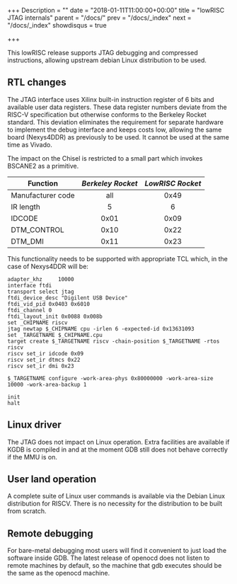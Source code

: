 +++
Description = ""
date = "2018-01-11T11:00:00+00:00"
title = "lowRISC JTAG internals"
parent = "/docs/"
prev = "/docs/_index"
next = "/docs/_index"
showdisqus = true

+++

This lowRISC release supports JTAG debugging and compressed instructions, allowing upstream debian Linux distribution to be used.

## RTL changes

The JTAG interface uses Xilinx built-in instruction register of 6 bits and available user data registers.
These data register numbers deviate from the RISC-V specification but otherwise conforms to the Berkeley Rocket standard.
This deviation eliminates the requirement for separate hardware to implement the debug interface and keeps costs low,
allowing the same board (Nexys4DDR) as previously to be used. It cannot be used at the same time as Vivado.

The impact on the Chisel is restricted to a small part which invokes BSCANE2 as a primitive.

| Function              | _Berkeley Rocket_ | _LowRISC Rocket_ |
| --------------        | :----------:      | :--------------: |
| Manufacturer code     |       all         |       0x49       |
| IR length             |         5         |          6       |
| IDCODE                |      0x01         |       0x09       |
| DTM_CONTROL           |      0x10         |       0x22       |
| DTM_DMI               |      0x11         |       0x23       |

This functionality needs to be supported with appropriate TCL which, in the case of Nexys4DDR will be:

    adapter_khz     10000
    interface ftdi
    transport select jtag
    ftdi_device_desc "Digilent USB Device"
    ftdi_vid_pid 0x0403 0x6010
    ftdi_channel 0
    ftdi_layout_init 0x0088 0x008b
    set _CHIPNAME riscv
    jtag newtap $_CHIPNAME cpu -irlen 6 -expected-id 0x13631093
    set _TARGETNAME $_CHIPNAME.cpu
    target create $_TARGETNAME riscv -chain-position $_TARGETNAME -rtos riscv
    riscv set_ir idcode 0x09
    riscv set_ir dtmcs 0x22
    riscv set_ir dmi 0x23

    $_TARGETNAME configure -work-area-phys 0x80000000 -work-area-size 10000 -work-area-backup 1

    init 
    halt

## Linux driver

The JTAG does not impact on Linux operation. Extra facilities are available if KGDB is compiled in and at the moment GDB still does not behave correctly if the MMU is on.

## User land operation

A complete suite of Linux user commands is available via the Debian Linux distribution for RISCV. There is no necessity for the distribution to be built from scratch.

## Remote debugging

For bare-metal debugging most users will find it convenient to just load the software inside GDB. The latest release of openocd does not listen to remote machines by default, so the machine that gdb executes should be the same as the openocd machine.
